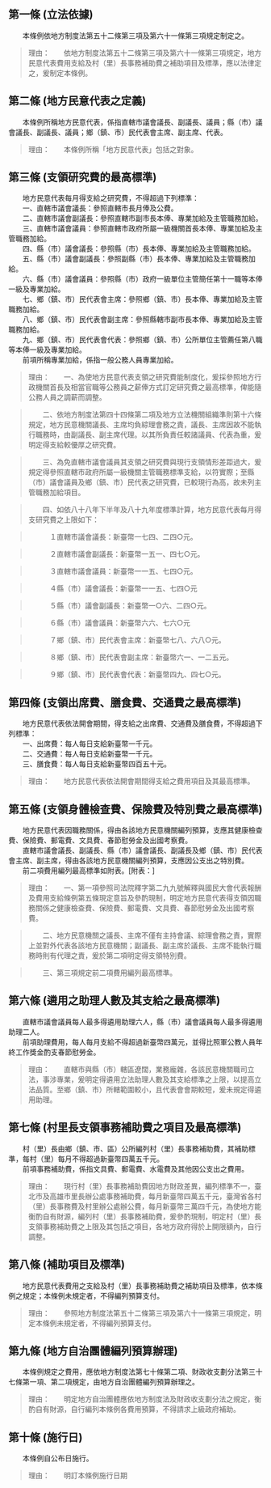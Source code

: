 第一條 (立法依據)
-----------------
　　本條例依地方制度法第五十二條第三項及第六十一條第三項規定制定之。  
> 理由：　　依地方制度法第五十二條第三項及第六十一條第三項規定，地方民意代表費用支給及村（里）長事務補助費之補助項目及標準，應以法律定之，爰制定本條例。



第二條 (地方民意代表之定義)
---------------------------
　　本條例所稱地方民意代表，係指直轄市議會議長、副議長、議員；縣（市）議會議長、副議長、議員；鄉（鎮、市）民代表會主席、副主席、代表。  
> 理由：　　本條例所稱「地方民意代表」包括之對象。



第三條 (支領研究費的最高標準)
-----------------------------
　　地方民意代表每月得支給之研究費，不得超過下列標準：  
　　一、直轄市議會議長：參照直轄市長月俸及公費。  
　　二、直轄市議會副議長：參照直轄市副市長本俸、專業加給及主管職務加給。  
　　三、直轄市議會議員：參照直轄市政府所屬一級機關首長本俸、專業加給及主管職務加給。  
　　四、縣（市）議會議長：參照縣（市）長本俸、專業加給及主管職務加給。  
　　五、縣（市）議會副議長：參照副縣（市）長本俸、專業加給及主管職務加給。  
　　六、縣（市）議會議員：參照縣（市）政府一級單位主管簡任第十一職等本俸一級及專業加給。  
　　七、鄉（鎮、市）民代表會主席：參照鄉（鎮、市）長本俸、專業加給及主管職務加給。  
　　八、鄉（鎮、市）民代表會副主席：參照縣轄市副市長本俸、專業加給及主管職務加給。  
　　九、鄉（鎮、市）民代表會代表：參照鄉（鎮、市）公所單位主管薦任第八職等本俸一級及專業加給。  
　　前項所稱專業加給，係指一般公務人員專業加給。  
> 理由：　　一、為使地方民意代表支領之研究費能制度化，爰採參照地方行政機關首長及相當官職等公務員之薪俸方式訂定研究費之最高標準，俾能隨公務人員之調薪而調整。

> 　　二、依地方制度法第四十四條第二項及地方立法機關組織準則第十六條規定，地方民意機關議長、主席均負綜理會務之責，議長、主席因故不能執行職務時，由副議長、副主席代理。以其所負責任較諸議員、代表為重，爰明定得支給較優厚之研究費。

> 　　三、為免直轄市議會議員其支領之研究費與現行支領情形差距過大，爰規定得參照直轄市政府所屬一級機關主管職務標準支給，以符實際；至縣（市）議會議員及鄉（鎮、市）民代表之研究費，已較現行為高，故未列主管職務加給項目。

> 　　四、如依八十八年下半年及八十九年度標準計算，地方民意代表每月得支研究費之上限如下：

> 　　　１直轄市議會議長：新臺幣一七四、二四○元。

> 　　　２直轄市議會副議長：新臺幣一五一、四七○元。

> 　　　３直轄市議會議員：新臺幣一一五、七四○元。

> 　　　４縣（市）議會議長：新臺幣一一五、七四○元

> 　　　５縣（市）議會副議長：新臺幣一○六、二四○元。

> 　　　６縣（市）議會議員：新臺幣六六、七六○元

> 　　　７鄉（鎮、市）民代表會主席：新臺幣七八、六八○元。

> 　　　８鄉（鎮、市）民代表會副主席：新臺幣六一、一二五元。

> 　　　９鄉（鎮、市）民代表會代表：新臺幣四九、四七○元。



第四條 (支領出席費、膳食費、交通費之最高標準)
---------------------------------------------
　　地方民意代表依法開會期間，得支給之出席費、交通費及膳食費，不得超過下列標準：  
　　一、出席費：每人每日支給新臺幣一千元。  
　　二、交通費：每人每日支給新臺幣一千元。  
　　三、膳食費：每人每日支給新臺幣四百五十元。  
> 理由：　　地方民意代表依法開會期間得支給之費用項目及其最高標準。



第五條 (支領身體檢查費、保險費及特別費之最高標準)
-------------------------------------------------
　　地方民意代表因職務關係，得由各該地方民意機關編列預算，支應其健康檢查費、保險費、郵電費、文具費、春節慰勞金及出國考察費。  
　　直轄市議會議長、副議長、縣（市）議會議長、副議長及鄉（鎮、市）民代表會主席、副主席，得由各該地方民意機關編列預算，支應因公支出之特別費。  
　　前二項費用編列最高標準如附表。[附表：]  
> 理由：　　一、第一項參照司法院釋字第二九九號解釋與國民大會代表報酬及費用支給條例第五條現定意旨及參酌現制，明定地方民意代表得支領因職務關係之健康檢查費、保險費、郵電費、文具費、春節慰勞金及出國考察費。

> 　　二、地方民意機關之議長、主席不僅有主持會議、綜理會務之責，實際上並對外代表各該地方民意機關；副議長、副主席於議長、主席不能執行職務時則有代理之責，爰於第二項明定得支領特別費。

> 　　三、第三項規定前二項費用編列最高標準。



第六條 (遴用之助理人數及其支給之最高標準)
-----------------------------------------
　　直轄市議會議員每人最多得遴用助理六人，縣（市）議會議員每人最多得遴用助理二人。  
　　前項助理費用，每人每月支給不得超過新臺幣四萬元，並得比照軍公教人員年終工作獎金酌支春節慰勞金。  
> 理由：　　直轄市與縣（市）轄區遼闊，業務龐雜，各該民意機關職司立法，事涉專業，爰明定得遴用立法助理人數及其支給標準之上限，以提高立法品質。至鄉（鎮、市）所轄範圍較小，且代表會會期較短，爰未規定得遴用助理。



第七條 (村里長支領事務補助費之項目及最高標準)
---------------------------------------------
　　村（里）長由鄉（鎮、市、區）公所編列村（里）長事務補助費，其補助標準，每村（里）每月不得超過新臺幣四萬五千元。  
　　前項事務補助費，係指文具費、郵電費、水電費及其他因公支出之費用。  
> 理由：　　現行村（里）長事務補助費因地方財政差異，編列標準不一，臺北市及高雄市里長辦公處事務補助費，每月新臺幣四萬五千元，臺灣省各村（里）長事務費及村里辦公處辦公費，每月新臺幣三萬四千元，為使地方能衡酌自有財源，編列村（里）長事務補助費，爰參酌現制，明定村（里）長支領事務補助費之上限及其包括之項目，各地方政府得於上開限額內，自行調整。



第八條 (補助項目及標準)
-----------------------
　　地方民意代表費用之支給及村（里）長事務補助費之補助項目及標準，依本條例之規定；本條例未規定者，不得編列預算支付。  
> 理由：　　參照地方制度法第五十二條第三項及第六十一條第三項規定，明定本條例未規定者，不得編列預算支付。



第九條 (地方自治團體編列預算辦理)
---------------------------------
　　本條例規定之費用，應依地方制度法第七十條第二項、財政收支劃分法第三十七條第一項、第二項規定，由地方自治團體編列預算辦理之。  
> 理由：　　明定地方自治團體應依地方制度法及財政收支劃分法之規定，衡酌自有財源，自行編列本條例各費用預算，不得請求上級政府補助。



第十條 (施行日)
---------------
　　本條例自公布日施行。  
> 理由：　　明訂本條例施行日期